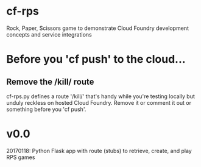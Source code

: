 # cf-rps
Rock, Paper, Scissors game to demonstrate Cloud Foundry development concepts and service integrations

# Before you 'cf push' to the cloud...
## Remove the /kill/ route
cf-rps.py defines a route '/kill/' that's handy while you're testing locally but unduly reckless on hosted Cloud Foundry.  Remove it or comment it out or something before you 'cf push'.

# v0.0
20170118: Python Flask app with route (stubs) to retrieve, create, and play RPS games
